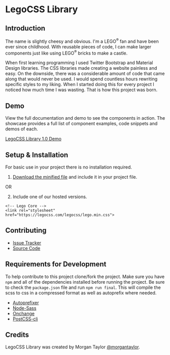 # LegoCSS Library

## Introduction

The name is slightly cheesy and obvious. I'm a LEGO<sup>&reg;</sup> fan and have been ever since childhood. With reusable pieces of code, I can make larger components just like using LEGO<sup>&reg;</sup> bricks to make a castle.</p>

When first learning programming I used Twitter Bootstrap and Material Design libraries. The CSS libraries made creating a website painless and easy. On the downside, there was a considerable amount of code that came along that would never be used. I would spend countless hours rewriting specific styles to my liking. When I started doing this for every project I noticed how much time I was wasting. That is how this project was born.

## Demo

View the full documentation and demo to see the components in action. The showcase provides a full list of component examples, code snippets and demos of each.

[LegoCSS Library 1.0 Demo](https://legocss.com/)

## Setup & Installation

For basic use in your project there is no installation required.

1. [Download the minified file](https://legocss.com/legocss/lego.min.css) and include it in your project file.

OR

2. Include one of our hosted versions.
```
<!-- Lego Core -->
<link rel="stylesheet" href="https://legocss.com/legocss/lego.min.css">
```

## Contributing

- [Issue Tracker](http://www.github.com/morgantaylor/lego-library/issues)
- [Source Code](http://www.github.com/morgantaylor/lego-library)

## Requirements for Development

To help contribute to this project clone/fork the project. Make sure you have `npm` and all of the dependencies installed before running the project. Be sure to check the `package.json` file and run `npm run final`. This will compile the scss to css in a compressed format as well as autoprefix where needed.

- [Autoprefixer](https://www.npmjs.com/package/autoprefixer)
- [Node-Sass](https://www.npmjs.com/package/node-sass)
- [Onchange](https://www.npmjs.com/package/onchange)
- [PostCSS-cli](https://www.npmjs.com/package/postcss-cli)

<!-- ### Configuration

After having installed the software, the user may need to configure it. List configuration options and explain how and where to set them. -->

## Credits

LegoCSS Library was created by Morgan Taylor [@morgantaylor](https://github.com/morgantaylor).

<!-- ## Changelog -->
